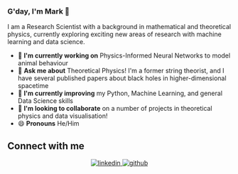 ### G'day, I'm Mark 👋

I am a Research Scientist with a background in mathematical and theoretical physics, currently exploring exciting new areas of research with machine learning and data science. 

- 🐛 **I'm currently working on** Physics-Informed Neural Networks to model animal behaviour
- 💬 **Ask me about** Theoretical Physics! I'm a former string theorist, and I have several published papers about black holes in higher-dimensional spacetime
- 🌱 **I'm currently improving** my Python, Machine Learning, and general Data Science skills
- 👯 **I'm looking to collaborate** on a number of projects in theoretical physics and data visualisation!
- 😄 **Pronouns** He/Him

<!--
**Mark-Bugden/Mark-Bugden** is a ✨ _special_ ✨ repository because its `README.md` (this file) appears on your GitHub profile.

Here are some ideas to get you started:

- 🔭 I’m currently working on ...
- 🌱 I’m currently learning ...
- 👯 I’m looking to collaborate on ...
- 🤔 I’m looking for help with ...
- 💬 Ask me about ...
- 📫 How to reach me: ...
- 😄 Pronouns: ...
- ⚡ Fun fact: ...
-->


## Connect with me  
<div align="center"><a href="https://www.linkedin.com/in/mark-bugden-6a526b244/" target="_blank">
<img src=https://img.shields.io/badge/linkedin-%231E77B5.svg?&style=for-the-badge&logo=linkedin&logoColor=white alt=linkedin style="margin-bottom: 5px;" />
</a>  
<a href="https://github.com/Mark-Bugden" target="_blank">
<img src=https://img.shields.io/badge/github-%2324292e.svg?&style=for-the-badge&logo=github&logoColor=white alt=github style="margin-bottom: 5px;" />


  
